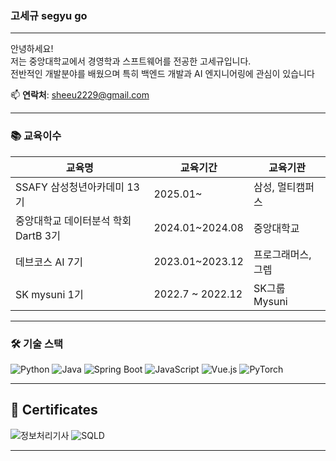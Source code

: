 

### 고세규 segyu go
---
안녕하세요!  
저는 중앙대학교에서 경영학과 스프트웨어를 전공한 고세규입니다.  
전반적인 개발분야를 배웠으며 특히 백엔드 개발과 AI 엔지니어링에 관심이 있습니다

📫 **연락처**: sheeu2229@gmail.com 

---

### 📚 교육이수

| 교육명 | 교육기간 | 교육기관 |
|--------|-----------|------------|
| SSAFY 삼성청년아카데미 13기 | 2025.01~ | 삼성, 멀티캠퍼스 |
| 중앙대학교 데이터분석 학회 DartB 3기 | 2024.01~2024.08 | 중앙대학교 |
|  데브코스 AI 7기 | 2023.01~2023.12 | 프로그래머스, 그렙 |
| SK mysuni 1기 | 2022.7 ~ 2022.12 | SK그룹 Mysuni |

---

### 🛠️ 기술 스택

![Python](https://img.shields.io/badge/Python-3776AB?style=flat&logo=python&logoColor=white)
![Java](https://img.shields.io/badge/Java-007396?style=flat&logo=java&logoColor=white)
![Spring Boot](https://img.shields.io/badge/Spring%20Boot-6DB33F?style=flat&logo=spring-boot&logoColor=white)
![JavaScript](https://img.shields.io/badge/JavaScript-F7DF1E?style=flat&logo=javascript&logoColor=black)
![Vue.js](https://img.shields.io/badge/Vue.js-4FC08D?style=flat&logo=vue.js&logoColor=white)
![PyTorch](https://img.shields.io/badge/PyTorch-EE4C2C?style=flat&logo=pytorch&logoColor=white)

---

## 📜 Certificates
![정보처리기사](https://img.shields.io/badge/정보처리기사-Passed-blue?style=flat-square)
![SQLD](https://img.shields.io/badge/SQLD-Passed-blue?style=flat-square)

---
